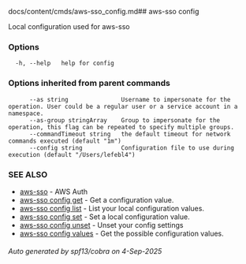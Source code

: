 docs/content/cmds/aws-sso_config.md## aws-sso config

Local configuration used for aws-sso

### Options

```
  -h, --help   help for config
```

### Options inherited from parent commands

```
      --as string               Username to impersonate for the operation. User could be a regular user or a service account in a namespace.
      --as-group stringArray    Group to impersonate for the operation, this flag can be repeated to specify multiple groups.
      --commandTimeout string   the default timeout for network commands executed (default "1m")
      --config string           Configuration file to use during execution (default "/Users/lefebl4")
```

### SEE ALSO

* [aws-sso](../aws-sso)	 - AWS Auth
* [aws-sso config get](../aws-sso_config_get)	 - Get a configuration value.
* [aws-sso config list](../aws-sso_config_list)	 - List your local configuration values.
* [aws-sso config set](../aws-sso_config_set)	 - Set a local configuration value.
* [aws-sso config unset](../aws-sso_config_unset)	 - Unset your config settings
* [aws-sso config values](../aws-sso_config_values)	 - Get the possible configuration values.

###### Auto generated by spf13/cobra on 4-Sep-2025
